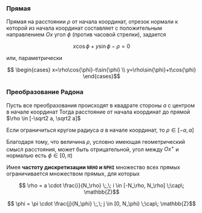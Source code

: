 ### Прямая
Прямая на расстоянии $\rho$ от начала координат, отрезок нормали к которой из начала координат составляет с положительным направлением $Ox$ угол $\phi$ (против часовой стрелки), задается

```math
  x \cos{\phi} + y \sin{\phi} - \rho = 0
```
или, параметрически
```math
  \begin{cases}
    x=\rho\cos{\phi}-t\sin{\phi} \\
    y=\rho\sin{\phi}+t\cos{\phi}
  \end{cases}
```

### Преобразование Радона

Пусть все преобразования происходят в квадрате стороны $a$ с центром в начале координат
Тогда расстояние от начала координат до прямой $\rho \in [-\sqrt2 a, \sqrt2 a]$

Если ограничиться кругом радиуса $a$ в начале координат, то $\rho \in [-a, a]$

Благодаря тому, что величина $\rho$, условно имеющая геометрический смысл расстояния, может быть отрицательной, угол между $Ox^+$ и нормалью есть $\phi \in [0, \pi)$ 

Имея **частоту дискретизации ```NRHO``` и ```NPHI```** множество всех прямых ограничивается множеством прямых, для которых
```math
  \rho = a \cdot \frac{i}{N_\rho} \;,\; 
  i \in [-N_\rho, N_\rho] \;\cap\; \mathbb{Z}
```
```math
  \phi = \pi \cdot \frac{j}{N_\phi} \;,\;
  j \in [0, N_\phi) \;\cap\; \mathbb{Z}
```
